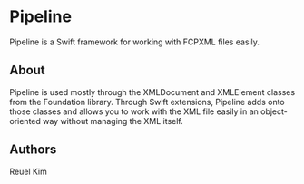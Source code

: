 # Pipeline

Pipeline is a Swift framework for working with FCPXML files easily.

## About
Pipeline is used mostly through the XMLDocument and XMLElement classes from the Foundation library. Through Swift extensions, Pipeline adds onto those classes and allows you to work with the XML file easily in an object-oriented way without managing the XML itself.

## Authors
Reuel Kim